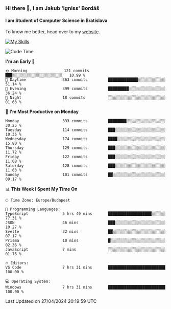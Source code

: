 ### Hi there 👋, I am Jakub 'igniss' Bordáš

#### I am Student of Computer Science in Bratislava
To know me better, head over to my [website](https://bordas.sk).

[![My Skills](https://skillicons.dev/icons?i=js,html,css,figma,svelte,java,kotlin,python,postgresql,typescript,nest,nodejs)](https://bordas.sk)


<!--START_SECTION:waka-->
![Code Time](http://img.shields.io/badge/Code%20Time-1%2C475%20hrs%2043%20mins-blue)

**I'm an Early 🐤** 

```text
🌞 Morning                121 commits         ███░░░░░░░░░░░░░░░░░░░░░░   10.99 % 
🌆 Daytime                563 commits         █████████████░░░░░░░░░░░░   51.14 % 
🌃 Evening                399 commits         █████████░░░░░░░░░░░░░░░░   36.24 % 
🌙 Night                  18 commits          ░░░░░░░░░░░░░░░░░░░░░░░░░   01.63 % 
```
📅 **I'm Most Productive on Monday** 

```text
Monday                   333 commits         ████████░░░░░░░░░░░░░░░░░   30.25 % 
Tuesday                  114 commits         ███░░░░░░░░░░░░░░░░░░░░░░   10.35 % 
Wednesday                174 commits         ████░░░░░░░░░░░░░░░░░░░░░   15.80 % 
Thursday                 129 commits         ███░░░░░░░░░░░░░░░░░░░░░░   11.72 % 
Friday                   122 commits         ███░░░░░░░░░░░░░░░░░░░░░░   11.08 % 
Saturday                 128 commits         ███░░░░░░░░░░░░░░░░░░░░░░   11.63 % 
Sunday                   101 commits         ██░░░░░░░░░░░░░░░░░░░░░░░   09.17 % 
```


📊 **This Week I Spent My Time On** 

```text
🕑︎ Time Zone: Europe/Budapest

💬 Programming Languages: 
TypeScript               5 hrs 49 mins       ███████████████████░░░░░░   77.31 % 
JSON                     46 mins             ███░░░░░░░░░░░░░░░░░░░░░░   10.27 % 
Svelte                   32 mins             ██░░░░░░░░░░░░░░░░░░░░░░░   07.17 % 
Prisma                   10 mins             █░░░░░░░░░░░░░░░░░░░░░░░░   02.36 % 
JavaScript               7 mins              ░░░░░░░░░░░░░░░░░░░░░░░░░   01.76 % 

🔥 Editors: 
VS Code                  7 hrs 31 mins       █████████████████████████   100.00 % 

💻 Operating System: 
Windows                  7 hrs 31 mins       █████████████████████████   100.00 % 
```


 Last Updated on 27/04/2024 20:19:59 UTC
<!--END_SECTION:waka-->
